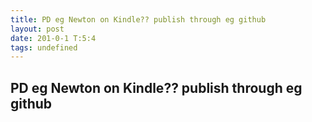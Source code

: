 ```yaml
---
title: PD eg Newton on Kindle?? publish through eg github
layout: post
date: 201-0-1 T:5:4
tags: undefined
---
```

## PD eg Newton on Kindle?? publish through eg github

